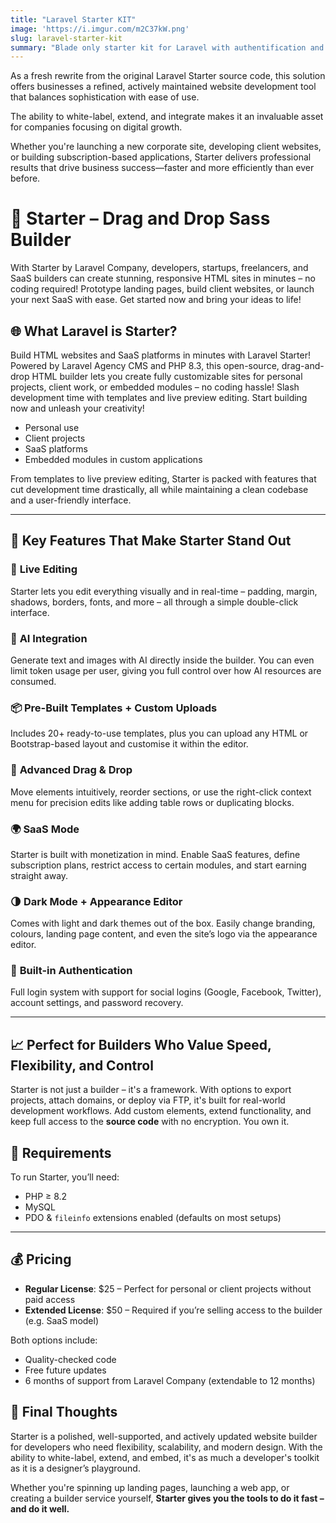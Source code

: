 ```yaml
---
title: "Laravel Starter KIT"
image: 'https://i.imgur.com/m2C37kW.png'
slug: laravel-starter-kit
summary: "Blade only starter kit for Laravel with authentification and much more."
---
```



As a fresh rewrite from the original Laravel Starter source code, this solution offers businesses a refined, actively maintained website development tool that balances sophistication with ease of use. 

The ability to white-label, extend, and integrate makes it an invaluable asset for companies focusing on digital growth.

Whether you're launching a new corporate site, developing client websites, or building subscription-based applications, Starter delivers professional results that drive business success—faster and more efficiently than ever before.

# 🚀 Starter – Drag and Drop Sass Builder


With Starter by Laravel Company, developers, startups, freelancers, and SaaS builders can create stunning, responsive HTML sites in minutes – no coding required! Prototype landing pages, build client 
websites, or launch your next SaaS with ease. Get started now and bring your ideas to life!



## 🌐 What Laravel is Starter?

 Build HTML websites and SaaS platforms in minutes with Laravel Starter! 
 Powered by Laravel Agency CMS and PHP 8.3, this open-source, drag-and-drop HTML builder lets you create fully customizable sites for personal projects, client work, or embedded modules – no coding hassle! Slash development time with templates and live preview editing. Start building now and unleash your creativity!


- Personal use
- Client projects
- SaaS platforms
- Embedded modules in custom applications

From templates to live preview editing, Starter is packed with features that cut development time drastically, all while maintaining a clean codebase and a user-friendly interface.

---

## 🧰 Key Features That Make Starter Stand Out

### 🔧 **Live Editing**
Starter lets you edit everything visually and in real-time – padding, margin, shadows, borders, fonts, and more – all through a simple double-click interface.

### 🤖 **AI Integration**
Generate text and images with AI directly inside the builder. You can even limit token usage per user, giving you full control over how AI resources are consumed.

### 📦 **Pre-Built Templates + Custom Uploads**
Includes 20+ ready-to-use templates, plus you can upload any HTML or Bootstrap-based layout and customise it within the editor.

### 🧱 **Advanced Drag & Drop**
Move elements intuitively, reorder sections, or use the right-click context menu for precision edits like adding table rows or duplicating blocks.

### 🌍 **SaaS Mode**
Starter is built with monetization in mind. Enable SaaS features, define subscription plans, restrict access to certain modules, and start earning straight away.

### 🌗 **Dark Mode + Appearance Editor**
Comes with light and dark themes out of the box. Easily change branding, colours, landing page content, and even the site’s logo via the appearance editor.

### 💬 **Built-in Authentication**
Full login system with support for social logins (Google, Facebook, Twitter), account settings, and password recovery.

---

## 📈 Perfect for Builders Who Value Speed, Flexibility, and Control

Starter is not just a builder – it's a framework. With options to export projects, attach domains, or deploy via FTP, it's built for real-world development workflows. Add custom elements, extend functionality, and keep full access to the **source code** with no encryption. You own it.



## 📜 Requirements

To run Starter, you’ll need:
- PHP ≥ 8.2
- MySQL
- PDO & `fileinfo` extensions enabled (defaults on most setups)

---

## 💰 Pricing

- **Regular License**: $25 – Perfect for personal or client projects without paid access
- **Extended License**: $50 – Required if you’re selling access to the builder (e.g. SaaS model)

Both options include:
- Quality-checked code
- Free future updates
- 6 months of support from Laravel Company (extendable to 12 months)


## 🏁 Final Thoughts

Starter is a polished, well-supported, and actively updated website builder for developers who need flexibility, scalability, and modern design. With the ability to white-label, extend, and embed, it's as much a developer's toolkit as it is a designer’s playground.

Whether you're spinning up landing pages, launching a web app, or creating a builder service yourself, **Starter gives you the tools to do it fast – and do it well.**
